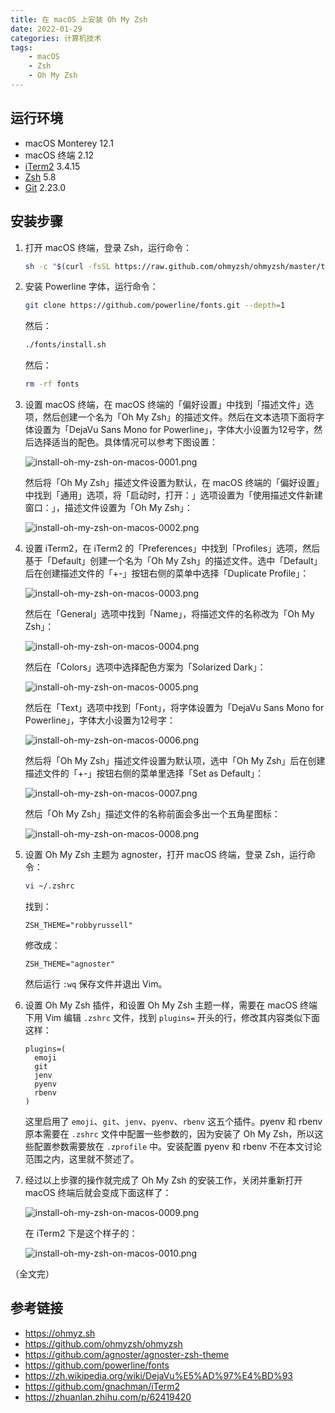 ```yaml
---
title: 在 macOS 上安装 Oh My Zsh
date: 2022-01-29
categories: 计算机技术
tags:
    - macOS
    - Zsh
    - Oh My Zsh
---
```


## 运行环境

- macOS Monterey 12.1
- macOS 终端 2.12
- [iTerm2] 3.4.15
- [Zsh] 5.8
- [Git] 2.23.0

[iTerm2]: https://iterm2.com
[Zsh]: https://www.zsh.org
[Git]: https://git-scm.com

<!-- more -->

## 安装步骤

1. 打开 macOS 终端，登录 Zsh，运行命令：

   ```bash
   sh -c "$(curl -fsSL https://raw.github.com/ohmyzsh/ohmyzsh/master/tools/install.sh)"
   ```

2. 安装 Powerline 字体，运行命令：

   ```bash
   git clone https://github.com/powerline/fonts.git --depth=1
   ```

   然后：

   ```bash
   ./fonts/install.sh
   ```

   然后：

   ```bash
   rm -rf fonts
   ```

3. 设置 macOS 终端，在 macOS 终端的「偏好设置」中找到「描述文件」选项，然后创建一个名为「Oh My Zsh」的描述文件。然后在文本选项下面将字体设置为「DejaVu Sans Mono for Powerline」，字体大小设置为12号字，然后选择适当的配色。具体情况可以参考下图设置：

   ![install-oh-my-zsh-on-macos-0001.png](/images/install-oh-my-zsh-on-macos-0001.png)

   然后将「Oh My Zsh」描述文件设置为默认，在 macOS 终端的「偏好设置」中找到「通用」选项，将「启动时，打开：」选项设置为「使用描述文件新建窗口：」，描述文件设置为「Oh My Zsh」：

   ![install-oh-my-zsh-on-macos-0002.png](/images/install-oh-my-zsh-on-macos-0002.png)

4. 设置 iTerm2，在 iTerm2 的「Preferences」中找到「Profiles」选项，然后基于「Default」创建一个名为「Oh My Zsh」的描述文件。选中「Default」后在创建描述文件的「+-」按钮右侧的菜单中选择「Duplicate Profile」：

   ![install-oh-my-zsh-on-macos-0003.png](/images/install-oh-my-zsh-on-macos-0003.png)

   然后在「General」选项中找到「Name」，将描述文件的名称改为「Oh My Zsh」：

   ![install-oh-my-zsh-on-macos-0004.png](/images/install-oh-my-zsh-on-macos-0004.png)

   然后在「Colors」选项中选择配色方案为「Solarized Dark」：

   ![install-oh-my-zsh-on-macos-0005.png](/images/install-oh-my-zsh-on-macos-0005.png)

   然后在「Text」选项中找到「Font」，将字体设置为「DejaVu Sans Mono for Powerline」，字体大小设置为12号字：

   ![install-oh-my-zsh-on-macos-0006.png](/images/install-oh-my-zsh-on-macos-0006.png)

   然后将「Oh My Zsh」描述文件设置为默认项，选中「Oh My Zsh」后在创建描述文件的「+-」按钮右侧的菜单里选择「Set as Default」：

   ![install-oh-my-zsh-on-macos-0007.png](/images/install-oh-my-zsh-on-macos-0007.png)

   然后「Oh My Zsh」描述文件的名称前面会多出一个五角星图标：

   ![install-oh-my-zsh-on-macos-0008.png](/images/install-oh-my-zsh-on-macos-0008.png)

5. 设置 Oh My Zsh 主题为 agnoster，打开 macOS 终端，登录 Zsh，运行命令：

   ```bash
   vi ~/.zshrc
   ```

   找到：

   ```
   ZSH_THEME="robbyrussell"
   ```

   修改成：

   ```
   ZSH_THEME="agnoster"
   ```

   然后运行 `:wq` 保存文件并退出 Vim。

6. 设置 Oh My Zsh 插件，和设置 Oh My Zsh 主题一样，需要在 macOS 终端下用 Vim 编辑 `.zshrc` 文件，找到 `plugins=` 开头的行，修改其内容类似下面这样：

   ```
   plugins=(
     emoji
     git
     jenv
     pyenv
     rbenv
   )
   ```

   这里启用了 `emoji`、`git`、`jenv`、`pyenv`、`rbenv` 这五个插件。pyenv 和 rbenv 原本需要在 `.zshrc` 文件中配置一些参数的，因为安装了 Oh My Zsh，所以这些配置参数需要放在 `.zprofile` 中。安装配置 pyenv 和 rbenv 不在本文讨论范围之内，这里就不赘述了。

7. 经过以上步骤的操作就完成了 Oh My Zsh 的安装工作，关闭并重新打开 macOS 终端后就会变成下面这样了：

   ![install-oh-my-zsh-on-macos-0009.png](/images/install-oh-my-zsh-on-macos-0009.png)

   在 iTerm2 下是这个样子的：

   ![install-oh-my-zsh-on-macos-0010.png](/images/install-oh-my-zsh-on-macos-0010.png)

（全文完）

## 参考链接

- <https://ohmyz.sh>
- <https://github.com/ohmyzsh/ohmyzsh>
- <https://github.com/agnoster/agnoster-zsh-theme>
- <https://github.com/powerline/fonts>
- <https://zh.wikipedia.org/wiki/DejaVu%E5%AD%97%E4%BD%93>
- <https://github.com/gnachman/iTerm2>
- <https://zhuanlan.zhihu.com/p/62419420>
